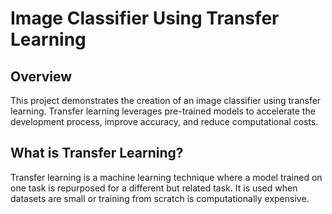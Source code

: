 # Image Classifier Using Transfer Learning

## Overview
This project demonstrates the creation of an image classifier using transfer learning. Transfer learning leverages pre-trained models to accelerate the development process, improve accuracy, and reduce computational costs.

## What is Transfer Learning?
Transfer learning is a machine learning technique where a model trained on one task is repurposed for a different but related task. It is used when datasets are small or training from scratch is computationally expensive.

